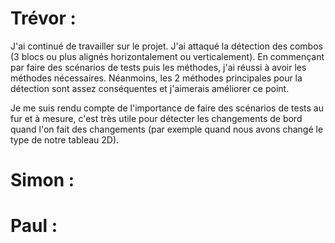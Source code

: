 # Trévor :

J'ai continué de travailler sur le projet. J'ai attaqué la détection des combos (3 blocs ou plus alignés horizontalement ou verticalement). En commençant par faire des scénarios de tests puis les méthodes, j'ai réussi à avoir les méthodes nécessaires. Néanmoins, les 2 méthodes principales pour la détection sont assez conséquentes et j'aimerais améliorer ce point.  

Je me suis rendu compte de l'importance de faire des scénarios de tests au fur et à mesure, c'est très utile pour détecter les changements de bord quand l'on fait des changements (par exemple quand nous avons changé le type de notre tableau 2D).

# Simon :


# Paul :
